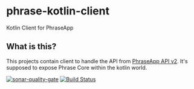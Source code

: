 # phrase-kotlin-client
Kotlin Client for PhraseApp 
## What is this?
This projects contain client to handle the API from [PhraseApp API v2](http://docs.phraseapp.com/api/v2/).
It's supposed to expose Phrase Core within the kotlin world.

[![sonar-quality-gate][sonar-quality-gate]][sonar-url]
[![Build Status][travis-image]][travis-url-main]

[travis-image]: https://travis-ci.org/mytaxi/phrase-kotlin-client.svg?branch=master
[travis-url-main]: https://travis-ci.org/mytaxi/phrase-kotlin-client
[sonar-url]: https://sonarcloud.io/dashboard?id=phrase-api-kotlin
[sonar-quality-gate]: https://sonarcloud.io/api/project_badges/measure?project=phrase-api-kotlin&metric=alert_status
